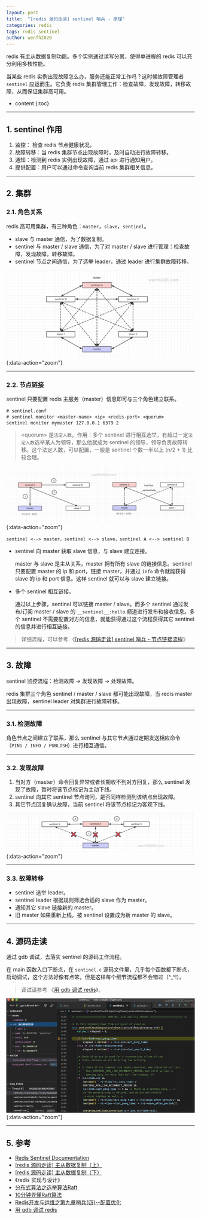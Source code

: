 ```yaml
---
layout: post
title:  "[redis 源码走读] sentinel 哨兵 - 原理"
categories: redis
tags: redis sentinel
author: wenfh2020
---
```


redis 有主从数据复制功能。多个实例通过读写分离，使得单进程的 redis 可以充分利用多核性能。

当某些 redis 实例出现故障怎么办，服务还能正常工作吗？这时候故障管理者 `sentinel` 应运而生。它负责 redis 集群管理工作：检查故障，发现故障，转移故障，从而保证集群高可用。



* content
{:toc}

---

## 1. sentinel 作用

1. 监控： 检查 redis 节点健康状况。
2. 故障转移：当 redis 集群节点出现故障时，及时自动进行故障转移。
3. 通知：检测到 redis 实例出现故障，通过 api 进行通知用户。
4. 提供配置：用户可以通过命令查询当前 redis 集群相关信息。

---

## 2. 集群

### 2.1. 角色关系

redis 高可用集群，有三种角色：`master`，`slave`，`sentinel`。

* slave 与 master 通信，为了数据复制。
* sentinel 与 master / slave 通信，为了对 master / slave 进行管理：检查故障，发现故障，转移故障。
* sentinel 节点之间通信，为了选举 leader，通过 leader 进行集群故障转移。

![高可用节点通信关系](/images/2020-06-09-20-24-46.png){:data-action="zoom"}

---

### 2.2. 节点链接

sentinel 只要配置 redis 主服务（master）信息即可与三个角色建立联系。

```shell
# sentinel.conf
# sentinel monitor <master-name> <ip> <redis-port> <quorum>
sentinel monitor mymaster 127.0.0.1 6379 2
```

>\<quorum\> 是`法定人数`。作用：多个 sentinel 进行相互选举，有超过一定`法定人数`选举某人为领导，那么他就成为 sentinel 的领导，领导负责故障转移。这个法定人数，可以配置，一般是 sentinel 个数一半以上 (n/2 + 1) 比较合理。

![节点关联](/images/2020-06-09-21-09-04.png){:data-action="zoom"}

```shell
sentinel <--> master，sentinel <--> slave，sentinel A <--> sentinel B
```

* sentinel 向 master 获取 slave 信息，与 slave 建立连接。

   master 与 slave 是主从关系，master 拥有所有 slave 的链接信息。sentinel 只要配置 master 的 ip 和 port，链接 master，并通过 `info` 命令就能获得 slave 的 ip 和 port 信息。这样 sentinel 就可以与 slave 建立链接。

* 多个 sentinel 相互链接。

   通过以上步骤，sentinel 可以链接 master / slave。而多个 sentinel 通过发布/订阅 master / slave 的 `__sentinel__:hello` 频道进行发布和接收信息。多个 sentinel 不需要配置对方的信息，就能获得通过这个流程获得其它 sentinel 的信息并进行相互链接。

> 详细流程，可以参考 《[[redis 源码走读] sentinel 哨兵 - 节点链接流程](https://wenfh2020.com/2020/06/12/redis-sentinel-nodes-contact/)》

---

## 3. 故障

sentinel 监控流程：检测故障 -> 发现故障 -> 处理故障。

redis 集群三个角色 sentinel / master / slave 都可能出现故障，当 redis master 出现故障，sentinel leader 对集群进行故障转移。

---

### 3.1. 检测故障

角色节点之间建立了联系，那么 sentinel 与其它节点通过定期发送相应命令（`PING / INFO / PUBLISH`）进行相互通信。

---

### 3.2. 发现故障

1. 当对方（master）命令回复异常或者长期收不到对方回复，那么 sentinel 发现了故障，暂时将该节点标记为主动下线。
2. sentinel 向其它 sentinel 节点询问，是否同样检测到该结点出现故障。
3. 其它节点回复确认故障，当前 sentinel 将该节点标记为客观下线。

![发现故障](/images/2020-06-10-11-51-36.png){:data-action="zoom"}

---

### 3.3. 故障转移

* sentinel 选举 leader。
* sentinel leader 根据规则筛选合适的 slave 作为 master。
* 通知其它 slave 链接新的 master。
* 旧 master 如果重新上线，被 sentinel 设置成为新 master 的 slave。

---

## 4. 源码走读

通过 gdb 调试，去落实 sentinel 的源码工作流程。

在 main 函数入口下断点，在 `sentinel.c` 源码文件里，几乎每个函数都下断点，启动调试，这个方法好像有点笨，但是这样每个细节流程都不会错过（^_^!）。

> 调试请参考 《[用 gdb 调试 redis](https://wenfh2020.com/2020/01/05/redis-gdb/)》。

![启动调试](/images/2020-06-12-14-31-49.png){:data-action="zoom"}

---

## 5. 参考

* [Redis Sentinel Documentation](https://redis.io/topics/sentinel)
* [[redis 源码走读] 主从数据复制（上）](https://wenfh2020.com/2020/05/17/redis-replication/)
* [[redis 源码走读] 主从数据复制（下）](https://wenfh2020.com/2020/05/31/redis-replication-next/)
* 《redis 实现与设计》
* [分布式算法之选举算法Raft](https://blog.csdn.net/cainaioaaa/article/details/79881296)
* [10分钟弄懂Raft算法](http://blog.itpub.net/31556438/viewspace-2637112/)
* [Redis开发与运维之第九章哨兵(四)--配置优化](https://blog.csdn.net/cuiwjava/article/details/99405508)
* [用 gdb 调试 redis](https://wenfh2020.com/2020/01/05/redis-gdb/)
